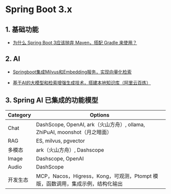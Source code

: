# Spring Boot 3.x 

## 1. 基础功能

- [为什么 Spring Boot 3应该抛弃 Maven，搭配 Gradle 来使用？](https://github.com/xzh-net/spring-boot3/tree/main/gradle-demo)

## 2. AI

- [Springboot集成Milvus和Embedding服务，实现向量化检索](https://github.com/xzh-net/spring-boot3/tree/main/milvus-embeddind)

- [基于AI的大模型和检索增强生成技术，搭建本地知识库（阿里云百炼）](https://github.com/xzh-net/spring-boot3/tree/main/spring-ai-rag)

## 3. Spring AI 已集成的功能模型

| Category | Options                                                      |
| -------- | ------------------------------------------------------------ |
| Chat     | DashScope, OpenAI, ark（火山方舟）, ollama, ZhiPuAI, moonshot（月之暗面） |
| RAG      | ES, milvus, pgvector                                         |
| 多模态   | ark（火山方舟）, Dashscope                                   |
| Image    | Dashscope, OpenAI                                            |
| Audio    | DashScope                                                    |
| 开发生态 | MCP，Nacos，Higress，Kong，可观测，Ptompt 模版，函数调用，集成示例，结构化输出 |